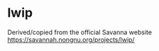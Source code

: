 # lwip

Derived/copied from the official Savanna website https://savannah.nongnu.org/projects/lwip/ 
